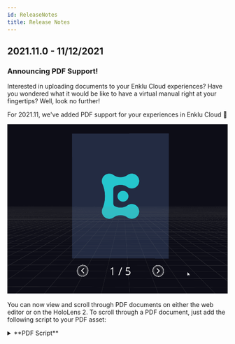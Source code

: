 ```yaml
---
id: ReleaseNotes
title: Release Notes
---
```


## 2021.11.0 - 11/12/2021

### Announcing PDF Support!

Interested in uploading documents to your Enklu Cloud experiences? Have you wondered what it would be like to have a virtual manual right at your fingertips? Well, look no further!

For 2021.11, we've added PDF support for your experiences in Enklu Cloud 🚀

![PDF Uploads.gif](/img/product/releases/2021.11/PDF_uploads.gif)

You can now view and scroll through PDF documents on either the web editor or on the HoloLens 2. To scroll through a PDF document, just add the following script to your PDF asset:

<details close>
<summary>**PDF Script**</summary>
```javascript
const self = this;

// Inspector variables
const BILLBOARD = {[Billboard:bool]};
const PAGE_TO_DISPLAY = {[Page of PDF to start on:int = 1]};
const UI_SCALE = {[PDF UI scale:float = 12]};
const UI_WIDTH = {[PDF UI width:float = 0.2]};

// PDF & UI parameters
var pdfStartingPage = 1;
var uiScale = vec3(1,1,1);
var prevButtonPos = v.zero;
var nextButtonPos = v.zero;

// Script created elements
var pdfButtons;
var prevButton;
var nextButton;
var pageLabel;

function enter() {
  if (!self.pdfViewer) {
    log.warn('No PDF found on element: ' + self.element.name);
    return;
  }
  
  if (BILLBOARD) {
    self.schema.setString('face', 'camera');
  } else {
    self.schema.setString('face', '');
  }
  
  
  if (PAGE_TO_DISPLAY > 0 && PAGE_TO_DISPLAY <= self.pdfViewer.count) {
    self.pdfViewer.current = PAGE_TO_DISPLAY;
  } else {
    log.warn('PDF cannot start on page {0} on element: {1}.  Please select a page number between 1 and {2}', PAGE_TO_DISPLAY, self.element.name, self.pdfViewer.count);
  }
  
  setupUIParameters();
  createPDFControls();
}

function setupUIParameters() {
  uiScale = v.scale(vec3(1, 1, 1), UI_SCALE);
  prevButtonPos = vec3(-UI_WIDTH, 0, 0);
  nextButtonPos = vec3(UI_WIDTH, 0, 0);
}

function createPDFControls() {
  pdfButtons = app.elements.createFromVine(self, 
  '<Container position=(0,-4.75,0) scale=' + uiScale + '>' +
    '<Text id="page-label" alignment="MidCenter" label="' + 
      self.pdfViewer.current + ' / ' + self.pdfViewer.count +
    '"/>' +
    '<Button id="btn-prev" icon="arrow-left" position=' + prevButtonPos + '/>' +
    '<Button id="btn-next" icon="arrow-right" position=' + nextButtonPos + '/>' +
  '</Container>'
  );
  
  pageLabel = pdfButtons.findOne('..page-label');
  prevButton = pdfButtons.findOne('..btn-prev');
  nextButton = pdfButtons.findOne('..btn-next');  
  
  setUpButtonListeners();
}

function setUpButtonListeners() {
  prevButton.on('activated', onPrev);
  nextButton.on('activated', onNext);
}

function onPrev() {
  self.pdfViewer.prev();
  updatePageLabel();
}

function onNext() {
  self.pdfViewer.next();
  updatePageLabel();
}

function updatePageLabel() {
  pageLabel.schema.setString('label', 
    self.pdfViewer.current + ' / ' + self.pdfViewer.count
  );
}

function exit() {
  if (pdfButtons) {
    app.elements.destroy(pdfButtons);
  }
  
  if (prevButton) {
    prevButton.off('activated', onPrev);
  }
  
  if (nextButton) {
    nextButton.off('activated', onNext);
  }
}

module.exports = {
  enter: enter,
  exit: exit
};
```
</details>


Check out the rest of our changes in the section below.

## **Improvements**

**General**

- Implemented PDF upload support on both the Web Editor and HoloLens 2!

**Web Editor**

- Updated CTA color from **#33DED2** to **#2DCCD3**.
- Implemented a few minor changes to improve overall webpage quality.

## **Fixes**

**General**
- Fixed an issue with the video player scaling incorrectly.

**HoloLens 2**
- Fixed a far clipping plane MRTK overwriting issue.


***

## 2021.10.0 - 10/08/2021

### Quality of Life Improvements Galore!

Wondering how to make your tweens loop more smoothly? Frustrated by the number of logs that pop up at a moment's notice? Then we've got a great update for you!

![Linear Easing vs. the new JellyfishWave Easing](/img/product/releases/2021.10/2021.10_EasingComparison.gif)

For 2021.10, we've implemented a number of improvements and fixes to both the **Web Editor** and the **HoloLens 2** app. Creating experiences and interactions should now feel both easier and more performant

Check out the exhaustive list of changes below!

### Improvements

**General**
- Reduced extraneous runtime logs to improve performance.
- Runtime now uses incremental garbage collection to reduce frame hitches.
- Improved overall tween performance.
- Removed unnecessary logging from [Trail widget](API/Vines.md#trail) functions.
- Removed unnecessary logging from [Hands API](API/Hand.md) functions.
- Added optional parameter to [voice command registration](API/Voice.md) to disable audio feedback upon keyword recognition.  This optional parameter must come at the end and look like this: 
    - `voice.register('command', callback, optional bool)`.  
    - `false` to disable audio feedback.  
    - `true` to enable audio feedback.  If no bool is supplied, it will default to `true`.

**Web Editor**
- Added shorter way to reference an element name.  You can now use `this.name` instead of needing to use `this.element.name`.
- Added ability to change the material of prefab children, as long as you know the child's file name.
- Line numbers are now included with JavaScript type errors.
- Reduced unnecessary information included in logs overall.
- Added a new method `.forceProximityCheck()` to the [Proximity API](API/Proximity.md) to force an enter event check regardless of any previous collisions.
- Added `.loop()` method to [Tween API](API/Tween.md) that will automatically restart a tween until `.pause()` or `.stop() ` is called.
- Added new `JellyfishWave` [easing type](API/Tween.md#easingtype) that will curve a tween back to its original value before it completes (useful for looping).
- Added new method `.setTrigger('Trigger name')` to [Animator API](API/Animator.md).
- Added new method `app.elements.byName('element name')` to search for an element by its name.
- Identical logs now collapse to improve log spam.

**HoloLens 2**
- Changed the [Experience Browser](HoloLens/HoloLens2Basics&Setup.md#navigating-experiences) to show 5 experiences at time.
- Reduced delay time for finish Space scan prompt.
- IUX gaze activators are now easier to activate.
- Reduced start up logging to improve startup load time.
- Mesh occlusion now defaults to `false` (no mesh occlusion).


### Fixes

**General**
- Enter proximity events will now properly dispatch if a trigger starts within the enter radius on load.

**Web Editor**
- Fixed some web editor logs appearing as `String` instead of its value.
- Texture quality now defaults to a higher level in the web editor.

**HoloLens 2**
- Fixed mesh occlusion setting not always applying in-lens on load.
- Removed index pointer prefab when hands are tracked.
- MRTK gaze dot is now hidden (previously had 2 overlapping gaze dots).

***

## 2021.05.0 - 05/04/2021

### Enklu Cloud Comes to the Oculus Quest!

Have you been dreaming of a way to view your amazing Enklu experiences on your Oculus Quest? Well, you're in luck: any creator can now **develop once**, and **run in any reality**!

![Enklu Cloud on the Oculus Quest](/img/product/releases/2021.5/2021.5_VRRelease.gif)

For our 2021.5 release, we're proud to announce the v1 release of the Enklu app for the Quest 1 and 2. Immerse yourself like never before in your previous experiences, or create new ones that explore all that VR has to offer. 

And this is just the beginning! We'll be continually improving and updating the Enklu Quest app over time, and we have some surprises in store that we can't wait to share. But until then, our lips are 🤐

> **Note**: Since this is an early release, the Enklu app is still at a preview stage. However, we'd love for you to try it out! If you're interested in playing around with Enklu Cloud in VR, please [reach out](/contact) and we'll get you access ASAP.

Interested in learning more about Enklu Cloud on the Quest? Check out our official help docs [here](Quest/QuestSetup.md)!

***

## 2020.11.0 - 11/24/2020

### New Features

#### CAD and Video Asset Support

##### Uploading CAD Files
Do you use Enklu Cloud for your rapid prototyping needs? Are you interested in editing your CAD files in the web editor, without the extra hassle of exporting them from Unity?

Starting with 2020.11, Enklu Cloud now supports direct imports for the following CAD formats:
- .asm 
- .sldasm, .sldasm.1 (in a .zip file with any dependencies)
- .prt, .prt.1
- .sldprt, .sldprt.1
- .dwg
- .dxf
- .fbx
- .obj
- .pxz (in a .zip file with any dependencies)
- .gltf
- .3dm
- .stl 

We'll be continuing to update Enklu Cloud to accommodate more and more CAD formats as time goes on. So if you use a format that isn't represented above, please [contact us](/contact)!

![CAD Assets](/img/product/releases/2020.11/CAD_asset_support.gif)


##### Better Video Support

Aside from CAD support, we've also added better video support in 2020.11. You can now upload the following video format directly to Enklu Cloud:

 - .asf
 - .avi
 - .dv
 - .m4v
 - .mov
 - .mp4
 - .mpg
 - .mpeg
 - .ogv
 - .vp8
 - .webm
 - .wmv 

You can also directly embed video URLs into your projects [using VineML](API/Vines.md#video).


![Better Video Support](/img/product/releases/2020.11/video_asset_support.gif)

> **Note:** Videos currently will not play in the web editor, but they will play as expected on supported devices.

### Improvements

#### My Experiences Screen

In this update, we've revamped the entire My Experiences screen, making it faster than ever to find and create experiences! Not only can you create new projects and modify existing ones, but you can also search for them directly.

We've also added user portraits on each experience card to tell you who has access to a file (you can check their names on mouseover). 

Finally, we've also added the ability to sort your experiences by either Name or Recent Activity. No more are the days of spending minutes chasing down a file you just started working on!

![My Experience Screen](/img/product/releases/2020.11/my_experiences_screen.gif)


#### Drag & Drop Scripts

We've added a bunch of new [Public Scripts](Scripting/PublicScripts) in 2020.11 that makes building interactions easier than ever! These Drag & Drop scripts allow even the least technical of folks to create complex simulations or immersive content. 

To use one of these scripts, create a new asset and drag one of these  over to the Script section of the Inspector. You can then adjust different parameters, like the icon or color of a button, in the Variable window. Most importantly, you can also decide what event an interactive element reacts to and what event it broadcasts on completion. You could create a button that pulls apart a motor, or a proximity trigger that reveals a hidden message! 

![Drag & Drop Scripts](/img/product/releases/2020.11/drag_and_drop_scripts.gif)


#### Web Play Mode: Hand Interactions

Building on its official debut in 2020.10, we've added a new feature to Web Play mode: hand interactions! You can now simulate basic hand interactions directly in your browser without needing to put on a HoloLens.

![Hand Interactions](/img/product/releases/2020.11/fingerpainting.gif)


#### Quality of Life Changes

##### Script Tab: Script Names

As of 2020.11, the names of a script now appears on the same line as the **File** button, right under the Script tab.

![Script Names](/img/product/releases/2020.11/script_names.png)


##### Web Editor User Portraits

User portraits have also seen an overhaul in 2020.11. Collaborators on an experience can now be identified by the first letter of their first name, as well as by a randomly assigned color.

![User Portraits](/img/product/releases/2020.11/user_portraits.png)


### Fixes

#### Misc. Bug Fixes

- Fixed a bug that caused the web editor to crash when entering and exiting the script editor multiple times.
- Resolved multiplayer connections issues for the HoloLens.
- Users can no longer refresh the whole editor when hitting enter in script variables.
- Fixed a bug with the adjustment sliders in the HoloLens editor.

***

## 2020.10.0 - 10/27/2020

### New Features

#### Enklu Embedded

Does your current workflow make you bounce between Unity and the web editor? Have you dreamt of a world where editing an asset in Unity would also edit that asset in the web editor?

Introducing Enklu Embedded in 2020.10.0! Enklu Embedded allows for users to embed Enklu Cloud content into their Unity scenes. It also enables Unity developers the ability to sync 3D assets from Unity back to Enklu Cloud.

With Enklu Embedded, Unity developers can enjoy the freedom of Unity with the rapid iteration and real-time synchronization of Enklu Cloud (talk about having your cake and eating it too!).

For more information on Enklu Embedded, check out our official guide [here](Embedded/EmbeddedSetup).


![Enklu Embedded](/img/product/embedded/VolumeUpdates.gif)



#### Web Play Mode

New to Enklu Cloud is [Web Play Mode](WebEditorBasics/WebPlayMode)! Web Play Mode allows you to test your experience directly from the web editor, without needing to wear a headset. You can switch to Web Play Mode via the Play button at the top of the canvas.

Web Play Mode comes in two varieties: Popup and Embedded. You can toggle which one you prefer via the Editor Settings tab (Popup is enabled by default).


![Web Play Mode](/img/product/releases/2020.10/webplay.gif)


### Improvements

#### Sharing Experiences

Adding collaborators to your project should be easier than ever with our new sharing experiences UX! We've added a new Share button next to your user portrait that will allow you to add, remove, and adjust the permissions for all collaborators on a project.

For more tips on editing collaborators and permissions, check out our [official guide](WebEditorBasics/SharingExperiences) on sharing your experiences!

![Sharing Experiences](/img/product/editor/sharing/share_button_and_modal.gif)

#### Loading Screen

Say goodbye to ambiguous black screens! We've added a loading screen to your project window when initializing a project.

![Loading Screen](/img/product/releases/2020.10/loading_screen.gif)

#### IUX Button Styles

Alongside Web Play Mode, you now have the option to toggle between two button styles in the Scene Settings tab: Default and Web. While Default uses the button style found in the HoloLens, Web displays a more web-friendly format in Web Play Mode. Feel free to try both and see which feels best for you!

![IUX Button Styles](/img/product/releases/2020.10/IUX_button_style.gif)

#### HoloLens Editor IUX Tweaks

Starting with 2020.10.0, we'll be rolling out improvements to our HoloLens editor IUX. In 2020.10, we've made selecting buttons via gaze in-lens more ergonomic than ever before! Your gaze should now "stick" to a button when your gaze reticle is close to it. Additionally, you will now experience less gaze "wobble" than before!

### Fixes

#### Misc. Bug Fixes

- Fixed a bug where refreshing a script did not update it for all collaborators in the project.
    - Removed the refresh button entirely, scripts now refresh automatically.
- Fixed an issue where users could make internal schema properties throw exceptions.
- Users can no longer undo changes made in a previous experience after switching to a different project.


***


## 2020.9.0 - 9/29/2020

### New Features

#### Post-Processing: Bloom

Have you always wanted to add a satisfying glow to your experiences? Or make your scene look like something out of Tron or a video game? Well, you’re in luck! 

New to Enklu Cloud this release is our first in-editor, post-processing shader: **Bloom**! You can access Bloom settings in your project by navigating to the Scene Settings tab, on the left sidebar of the editor.  

For more information on Bloom, check out our official guide [here](WebEditorBasics/PostProcessing).

![Bloom](/img/product/releases/2020.9/bloom.gif)

### Improvements

#### Scripting UI/UX

Finding and editing a script in Enklu Cloud has never been easier with our improved Scripting UI! There’s now a dedicated tab for your Scripts right next to your Assets.

![Script Tab](/img/product/releases/2020.9/script_tab.gif)

We’ve also reduced the clicks it takes to edit your script, making it even easier to alter your asset’s scripts. Click the thumbnail of the script on an asset, and it will pull it up on the Script tab on the left sidebar of the editor!

![Script Preview](/img/product/releases/2020.9/script_edit.gif)

#### Scene Settings

Along with Bloom comes a UI revamp of the Scene Settings tab on the Hierarchy Window. We’ve placed each section in their own collapsable menu. This will allow you to find the scene settings you want to change without having to scroll too far.

![Scene Settings](/img/product/releases/2020.9/scene_settings.gif)

#### Rendering Performance

Experiences with a very large amount of assets should now see a performance boost! Before, rendering performance would degrade as scene density increased. Now, it will no longer add extra rendering complexity past the expected rendering cost of your asset (which is based on mesh or shader complexity).

### Fixes

#### Live Update

We've fixed a bug that would’ve disrupted live updating after a device reconnects to Enklu Cloud after getting disconnected from the internet. Users are now notified upon reconnection if any changes have been made while they were offline.

#### Misc. Bug Fixes

- **Logging**: Introduced the ability to log `null`, and raw json without exceptions.
- **TouchJs**: Adjusted hit.position and hit.normal so that they are now proper Vec3s.
- **Avatar icons**: Fixed an issue that caused leaked icons, missing device thumbnails, and empty abbreviations for the user.
- Fixed a bug that caused the Articulated Hand controller to fail at app start.
- Null scripts are no longer saved in the editor.
- New scripts from collaborators are now acknowledged in the project file.
- Fixed a bug that caused exceptions while using SAI after switching experiences.

***

## 2020.8.0 - 8/26/2020

### New Features

#### UI Refresh

Dark Mode has arrived! All the power of Enklu in a sleeker, more accessible interface 😎

<img src="https://cdn.enklu.com/web-assets/editor-refresh.png" width="100%" alt="Dark Mode"/>

#### Video Capture

We've made it much easier to [capture videos of your experiences](HoloLens/VideoRecording) -- no code required. You can now start a recording from the main menu (say "Menu" while an experience is playing) or by simply saying "record." Once you've finished, the video
will be delivered to your inbox.

<img src="https://cdn.enklu.com/web-assets/video-recording.gif" width="100%" alt="Video Capture"/>

#### Remote Logging

You can now [stream logs from your HoloLens](HoloLens/RemoteDebugging) to the Enklu Cloud web editor. This greatly improves your ability to debug experiences in real time.

<img src="https://cdn.enklu.com/web-assets/remote-logging.gif" width="100%" alt="Remote Logging"/>

#### Hand Occlusion

On HoloLens 2, [hands can now occlude](HoloLens/Occlusion) holograms in an experience. This feature is opt-in and can be enabled in the Enklu Cloud web editor.

#### New Graphics API

The new [Graphics Scripting API](API/Graphics) allows power users to interact with your materials and shaders at runtime.

<img src="https://cdn.enklu.com/web-assets/holobeats.gif" width="100%" alt="Graphics API"/>

#### Enklu Node SDK

We have created a new [Open Source SDK](https://github.com/enklu/enklu-node-sdk) to help external devices communicate with your experiences.  Connect buttons, talk to your own servers, or even sync your stage lighting! [See our guide](Scripting/NodeSDK) to get started.

<img src="https://cdn.enklu.com/web-assets/dmxdemo.gif" width="100%" alt="Node SDK"/>

### Improvements

- Logging, both in the HoloLens and the Enklu Cloud web editor, now contains more detail and is more informative.
- When scripting in the web editor, you can more smoothly animate rotation with linear interpolation and spherical linear
interpolation.
- In behavior scripts, it is now possible to work directly with an element's world position, rotation, and scale.

### Fixes

- We have fixed several conditions that might lead to the user being stuck in the Loading screen.
- Voice commands will continue to work after the app has been in the background for awhile.

***

## 0.50.0 - 8/13/2020

### Improvements

- Users can use ctrl-f in the script editor to search within the file.
- Users with permissions to update an asset can also update its thumbnail.

### Fixes

- If an email address has a special character like "+", it will now show up in collaborator searches.
- Updates to asset thumbnails are reflected immediately.
- Fixed an incorrect link to documentation.

***

## 0.49.0 - 7/9/2020

### New features

- _Spaces_ provides effortless anchoring of content in your environment. For more information, refer to our docs. Includes better visualization of meshes in-lens, as well as scans that are less blown out by lighting in the web editor.
- With _Mesh Occlusion_, experiences can have much deeper immersion with the physical environment. Spaces come with mesh occlusion by default, with the ability to turn it off via the Enklu Cloud web editor.
- A new Notification system that enables messages to be queued and displayed in front of the user.

### Improvements

- HoloLens edit mode starts out more sleek. Fewer windows start infront of the user letting them view their scene better.
- Float widgets don't default to showing their focus point.
- Anchors are batched together, reducing file size dramatically.
- Vine text/buttons are occluded by default now in new experiences.

### Fixes

- Schema is properly chained/inherited during Element construction.
- Vines properly inherit their parent's schema.
- Button icons can now be occluded.
- Double cursor in experience list is removed.
- Hidden buttons no longer can activate with voice commands (an audible bloop is still heard currently however).
- Leaked GameObjects are cleaned up when exiting edit mode.

***

## 0.48.0 - 7/6/2020

### Improvements

- Better support for eye gaze.
- Float UI elements are more responsive.
- Cleaner color scheme and fonts.
- Expanded metrics support

### Fixes
- Experience loading screen might start behind user.
- Some menus couldn't be closed.
- Experiences sometimes didn't load if an asset failed to load.

***

## 0.47.0 - 4/30/2020

### Features

- Users can create a new element by dragging an asset from the library and dropping into the hierarchy.
- New users have access to Chapters 3 & 4.

### Improvements

- The menu item Help > Support links to a new feedback page.

### Fixes

- Fixed an error that occasionally appears when an Undo action removes an element.

***

## 0.46.0 - 4/16/2020

### New Features

- New Scripting API for player scores (preview). Docs are here
- SAI can display prompts with button responses (preview). Docs are here
- Unity users can convert a scan mesh to a .obj.

### Improvements

- Renamed the Unity menu "Tools" to "Enklu".

### Fixes

- Fixed error where calling undo resulted in an error

***

## 0.45.0 - 4/2/2020

### Features

- Undo/Redo via Edit menu or hotkeys (ctrl-z/ctr-shift-z on windows, cmd-z/cmd-shift-z on mac)
- New experiences start with 3-point lighting
- New users get Chapters 1 & 2

### Improvements

- Scenes to build are defined in Build Settings, not hard coded.
- Updated ace text editor
- Order of elements at the same depth of the hierarchy is now stored and respected

### Fixes

- Fixed issue where dragging elements in the hierarchy sometimes failed
